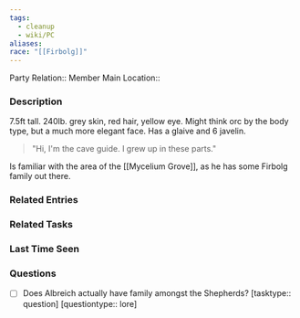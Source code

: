 ```yaml
---
tags:
  - cleanup
  - wiki/PC
aliases: 
race: "[[Firbolg]]"
---
```


Party Relation:: Member
Main Location::

### Description

7.5ft tall. 240lb. grey skin, red hair, yellow eye. Might think orc by the body type, but a much more elegant face. Has a glaive and 6 javelin.

> "Hi, I'm the cave guide. I grew up in these parts."

Is familiar with the area of the [[Mycelium Grove]], as he has some Firbolg family out there.

### Related Entries


### Related Tasks


### Last Time Seen

### Questions

- [ ] Does Albreich actually have family amongst the Shepherds? [tasktype:: question] [questiontype:: lore] 